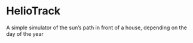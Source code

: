 # HelioTrack
A simple simulator of the sun’s path in front of a house, depending on the day of the year
